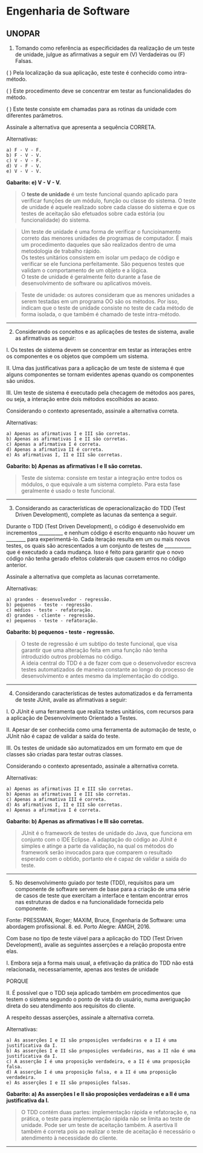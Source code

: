 # Engenharia de Software
## UNOPAR

1) Tomando como referência as especificidades da realização de um teste de unidade, julgue as afirmativas a seguir em (V) Verdadeiras ou (F) Falsas.

(  ) Pela localização da sua aplicação, este teste é conhecido como intra-método.

(  ) Este procedimento deve se concentrar em testar as funcionalidades do método.

(  ) Este teste consiste em chamadas para as rotinas da unidade com diferentes parâmetros.

Assinale a alternativa que apresenta a sequência CORRETA.

Alternativas:

    a) F - V - F.
    b) F - V - V.
    c) V - V - F.
    d) V - F - V.
    e) V - V - V.

**Gabarito: e) V - V - V.**

>O **teste de unidade** é um teste funcional quando aplicado para verificar funções de um módulo, função ou classe do sistema. O teste de unidade é aquele realizado sobre cada classe do sistema e que os testes de aceitação são efetuados sobre cada estória (ou funcionalidade) do sistema.

>Um teste de unidade é uma forma de verificar o funcioinamento correto das menores unidades de programas de computador. É mais um procedimento daqueles que são realizados dentro de uma metodologia de trabalho rápido.<br>
Os testes unitários consistem em isolar um pedaço de código e verificar se ele funciona perfeitamente. São pequenos testes que validam o comportamento de um objeto e a lógica.<br>
O teste de unidade é geralmente feito durante a fase de desenvolvimento de software ou aplicativos móveis.

>Teste de unidade: os autores consideram que as menores unidades a serem testadas em um programa OO são os métodos. Por isso, indicam que o teste de unidade consiste no teste de cada método de forma isolada, o que também é chamado de teste intra-método.

---

2) Considerando os conceitos e as aplicações de testes de sistema, avalie as afirmativas as seguir:

I. Os testes de sistema devem se concentrar em testar as interações entre os componentes e os objetos que compõem um sistema.

II. Uma das justificativas para a aplicação de um teste de sistema é que alguns componentes se tornam evidentes apenas quando os componentes são unidos.

III. Um teste de sistema é executado pela checagem de métodos aos pares, ou seja, a interação entre dois métodos escolhidos ao acaso.

Considerando o contexto apresentado, assinale a alternativa correta.

Alternativas:

    a) Apenas as afirmativas I e III são corretas.
    b) Apenas as afirmativas I e II são corretas.
    c) Apenas a afirmativa I é correta.
    d) Apenas a afirmativa II é correta.
    e) As afirmativas I, II e III são corretas.

**Gabarito: b) Apenas as afirmativas I e II são corretas.**

>Teste de sistema: consiste em testar a integração entre todos os módulos, o que equivale a um sistema completo. Para esta fase geralmente é usado o teste funcional.

---

3) Considerando as características de operacionalização do TDD (Test Driven Development), complete as lacunas da sentença a seguir.

Durante o TDD (Test Driven Development), o código é desenvolvido em incrementos __________ e nenhum código é escrito enquanto não houver um ________ para experimentá-lo. Cada iteração resulta em um ou mais novos testes, os quais são acrescentados a um conjunto de testes de ___________ que é executado a cada mudança. Isso é feito para garantir que o novo código não tenha gerado efeitos colaterais que causem erros no código anterior.

Assinale a alternativa que completa as lacunas corretamente.

Alternativas:

    a) grandes - desenvolvedor - regressão.
    b) pequenos - teste - regressão.
    c) médios - teste - refatoração.
    d) grandes - cliente - regressão.
    e) pequenos - teste - refatoração.

**Gabarito: b) pequenos - teste - regressão.**

>O teste de regressão é um subtipo do teste funcional, que visa garantir que uma alteração feita em uma função não tenha introduzido outros problemas no código.<br>
>A ideia central do TDD é a de fazer com que o desenvolvedor escreva testes automatizados de maneira constante ao longo do processo de desenvolvimento e antes mesmo da implementação do código.

---

4) Considerando características de testes automatizados e da ferramenta de teste JUnit, avalie as afirmativas a seguir:

I. O JUnit é uma ferramenta que realiza testes unitários, com recursos para a aplicação de Desenvolvimento Orientado a Testes.

II. Apesar de ser conhecida como uma ferramenta de automação de teste, o JUnit não é capaz de validar a saída do teste.

III. Os testes de unidade são automatizados em um formato em que de classes são criadas para testar outras classes.

Considerando o contexto apresentado, assinale a alternativa correta.

Alternativas:

    a) Apenas as afirmativas II e III são corretas.
    b) Apenas as afirmativas I e III são corretas.
    c) Apenas a afirmativa III é correta.
    d) As afirmativas I, II e III são corretas.
    e) Apenas a afirmativa I é correta.

**Gabarito: b) Apenas as afirmativas I e III são corretas.**

>JUnit é o framework de testes de unidade do Java, que funciona em conjunto com o IDE Eclipse. A adaptação do código ao JUnit é simples e atinge a parte da validação, na qual os métodos do framework serão invocados para que comparem o resultado esperado com o obtido, portanto ele é capaz de validar a saída do teste.
---

5) No desenvolvimento guiado por teste (TDD), requisitos para um componente de software servem de base para a criação de uma série de casos de teste que exercitam a interface e tentam encontrar erros nas estruturas de dados e na funcionalidade fornecida pelo componente.

Fonte: PRESSMAN, Roger; MAXIM, Bruce, Engenharia de Software: uma abordagem profissional. 8. ed. Porto Alegre: AMGH, 2016.
 
Com base no tipo de teste viável para a aplicação do TDD (Test Driven Development), avalie as seguintes asserções e a relação proposta entre elas.

I. Embora seja a forma mais usual, a efetivação da prática do TDD não está relacionada, necessariamente, apenas aos testes de unidade

PORQUE

II. É possível que o TDD seja aplicado também em procedimentos que testem o sistema segundo o ponto de vista do usuário, numa averiguação direta do seu atendimento aos requisitos do cliente.

A respeito dessas asserções, assinale a alternativa correta.

Alternativas:

    a) As asserções I e II são proposições verdadeiras e a II é uma justificativa da I.
    b) As asserções I e II são proposições verdadeiras, mas a II não é uma justificativa da I.
    c) A asserção I é uma proposição verdadeira, e a II é uma proposição falsa.
    d) A asserção I é uma proposição falsa, e a II é uma proposição verdadeira.
    e) As asserções I e II são proposições falsas.

**Gabarito: a) As asserções I e II são proposições verdadeiras e a II é uma justificativa da I.**

>O TDD contém duas partes: implementação rápida e refatoração e, na prática, o teste para implementação rápida não se limita ao teste de unidade. Pode ser um teste de aceitação também. A asertiva II também é correta pois ao realizar o teste de aceitação é necessário o atendimento à necessidade do cliente.

---